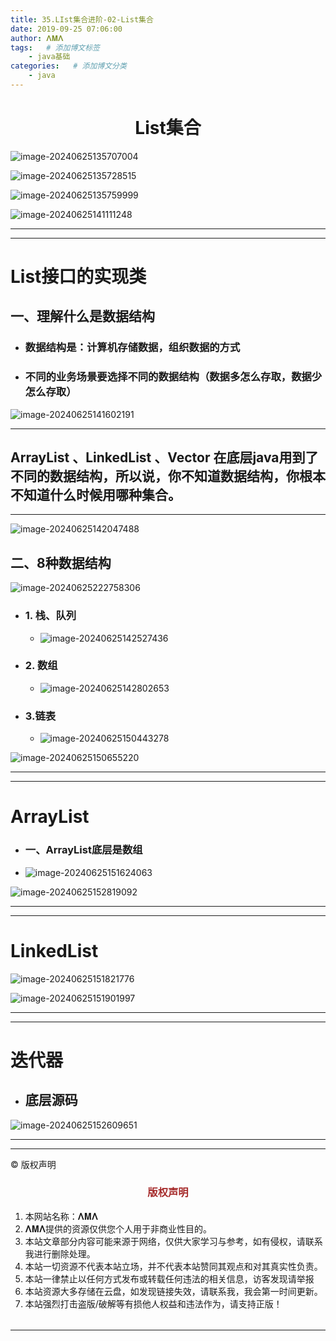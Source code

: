 ```yaml
---
title: 35.LIst集合进阶-02-List集合
date: 2019-09-25 07:06:00
author: 𝚲𝚳𝚲
tags:   # 添加博文标签
	- java基础
categories:   # 添加博文分类
	- java
---
```


<h1><center>List集合</center></h1>

![image-20240625135707004](https://raw.githubusercontent.com/protonlml/blogimages/master/imgs/202406251357515.png)

![image-20240625135728515](https://raw.githubusercontent.com/protonlml/blogimages/master/imgs/202406251357701.png)

![image-20240625135759999](https://raw.githubusercontent.com/protonlml/blogimages/master/imgs/202406251358182.png)

![image-20240625141111248](https://raw.githubusercontent.com/protonlml/blogimages/master/imgs/202406251411860.png)

---





---



# List接口的实现类

## 一、理解什么是数据结构

- ### 数据结构是：计算机存储数据，组织数据的方式

- ### 不同的业务场景要选择不同的数据结构（数据多怎么存取，数据少怎么存取）

![image-20240625141602191](https://raw.githubusercontent.com/protonlml/blogimages/master/imgs/202406251416692.png)

---



## ArrayList 、LinkedList 、Vector 在底层java用到了不同的数据结构，所以说，你不知道数据结构，你根本不知道什么时候用哪种集合。



---

![image-20240625142047488](https://raw.githubusercontent.com/protonlml/blogimages/master/imgs/202406251420487.png)

## 二、8种数据结构

![image-20240625222758306](https://raw.githubusercontent.com/protonlml/blogimages/master/imgs/202406252228328.png)

- ### 1. 栈、队列

  - ![image-20240625142527436](https://raw.githubusercontent.com/protonlml/blogimages/master/imgs/202406251425857.png)

- ### 2. 数组

  - ![image-20240625142802653](https://raw.githubusercontent.com/protonlml/blogimages/master/imgs/202406251428044.png)

- ### 3.链表

  - ![image-20240625150443278](https://raw.githubusercontent.com/protonlml/blogimages/master/imgs/202406251504545.png)

![image-20240625150655220](https://raw.githubusercontent.com/protonlml/blogimages/master/imgs/202406251506253.png)

---





----

# ArrayList

- ### 一、ArrayList底层是数组

- ![image-20240625151624063](https://raw.githubusercontent.com/protonlml/blogimages/master/imgs/202406251516212.png)

![image-20240625152819092](https://raw.githubusercontent.com/protonlml/blogimages/master/imgs/202406251528646.png)

---



---



# LinkedList

![image-20240625151821776](https://raw.githubusercontent.com/protonlml/blogimages/master/imgs/202406251518704.png)

![image-20240625151901997](https://raw.githubusercontent.com/protonlml/blogimages/master/imgs/202406251519258.png)

---





---

# 迭代器

- ## 底层源码

![image-20240625152609651](https://raw.githubusercontent.com/protonlml/blogimages/master/imgs/202406251526832.png)

























---


----

© 版权声明

<escape>

<div>
    <h3 align="center"  style="color: brown;" >版权声明</h3>
    <table>
   		<tr>
    		<ol>
				<li>本网站名称：𝚲𝚳𝚲</li>
				<li>𝚲𝚳𝚲提供的资源仅供您个人用于非商业性目的。</li>
				<li>本站文章部分内容可能来源于网络，仅供大家学习与参考，如有侵权，请联系我进行删除处理。</li>
				<li>本站一切资源不代表本站立场，并不代表本站赞同其观点和对其真实性负责。</li>
        		<li>本站一律禁止以任何方式发布或转载任何违法的相关信息，访客发现请举报</li> 
        		<li>本站资源大多存储在云盘，如发现链接失效，请联系我，我会第一时间更新。</li>
        		<li>本站强烈打击盗版/破解等有损他人权益和违法作为，请支持正版！</li>  
			</ol>
		</tr>
	</table>
</div>










</escape>

----

